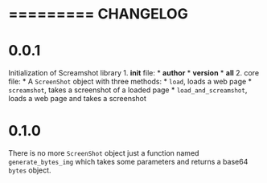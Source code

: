 =========
CHANGELOG
=========

0.0.1
===

Initialization of Screamshot library
    1. __init__ file:
        * __author__
        * __version__
        * __all__
    2. core file:
        * A `ScreenShot` object with three methods:
            * `load`, loads a web page
            * `screamshot`, takes a screenshot of a loaded page
            * `load_and_screamshot`, loads a web page and takes a screenshot

0.1.0
===

There is no more `ScreenShot` object just a function named `generate_bytes_img` which
takes some parameters and returns a base64 `bytes` object.
